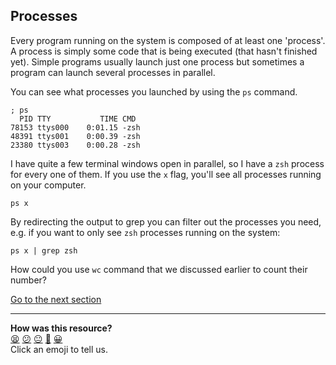 ## Processes
Every program running on the system is composed of at least one 'process'. A process is simply some code that is being executed (that hasn't finished yet). Simple programs usually launch just one process but sometimes a program can launch several processes in parallel.

You can see what processes you launched by using the `ps` command.


```shell
; ps
  PID TTY           TIME CMD
78153 ttys000    0:01.15 -zsh
48391 ttys001    0:00.39 -zsh
23380 ttys003    0:00.28 -zsh

```

I have quite a few terminal windows open in parallel, so I have a `zsh` process for every one of them. If you use the `x` flag, you'll see all processes running on your computer.

`ps x`

By redirecting the output to grep you can filter out the processes you need, e.g. if you want to only see `zsh` processes running on the system:

`ps x | grep zsh`

How could you use `wc` command that we discussed earlier to count their number?

[Go to the next section](./29_vim.md)


<!-- BEGIN GENERATED SECTION DO NOT EDIT -->

---

**How was this resource?**  
[😫](https://airtable.com/shrUJ3t7KLMqVRFKR?prefill_Repository=makersacademy/course&prefill_File=foundations/command_line/28_processes.md&prefill_Sentiment=😫) [😕](https://airtable.com/shrUJ3t7KLMqVRFKR?prefill_Repository=makersacademy/course&prefill_File=foundations/command_line/28_processes.md&prefill_Sentiment=😕) [😐](https://airtable.com/shrUJ3t7KLMqVRFKR?prefill_Repository=makersacademy/course&prefill_File=foundations/command_line/28_processes.md&prefill_Sentiment=😐) [🙂](https://airtable.com/shrUJ3t7KLMqVRFKR?prefill_Repository=makersacademy/course&prefill_File=foundations/command_line/28_processes.md&prefill_Sentiment=🙂) [😀](https://airtable.com/shrUJ3t7KLMqVRFKR?prefill_Repository=makersacademy/course&prefill_File=foundations/command_line/28_processes.md&prefill_Sentiment=😀)  
Click an emoji to tell us.

<!-- END GENERATED SECTION DO NOT EDIT -->
